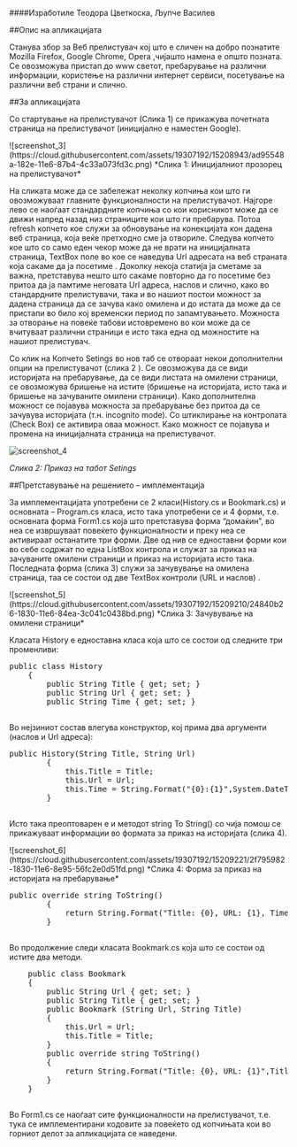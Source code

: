 ####Изработиле
Теодора Цветкоска, Љупче Василев


##Опис на апликацијата
<p>Станува збор за Веб прелистувач кој што е сличен на добро познатите Mozilla Firefox, Google Chrome, Opera ,чијашто намена е општо позната. Се овозможува пристап до www светот, пребарување на различни информации, користење на различни интернет сервиси, посетување на различни веб страни и слично. </p>
##За  апликацијата	
<p>Со стартување на прелистувачот  (Слика 1) се прикажува почетната страница на прелистувачот (иницијално е наместен  Google).  </p>
![screenshot_3](https://cloud.githubusercontent.com/assets/19307192/15208943/ad95548a-182e-11e6-87b4-4c33a073fd3c.png)
*Слика 1: Иницијалниот прозорец на прелистувачот*

<p> На сликата може да се забележат неколку копчиња кои што  ги овозможуваат главните функционалности на прелистувачот. Најгоре лево се наоѓаат стандардните копчиња со кои корисникот може да се движи напред назад низ  страниците кои што ги пребарува. Потоа  refresh копчето кое служи за обновување на конекцијата кон дадена веб страница, која веќе претходно сме ја отвориле. Следува копчето кое што со само еден чекор може да не врати  на иницијалната страница,  TextBox поле во кое се наведува Url адресата на веб страната која сакаме да ја посетиме . Доколку некоја статија ја сметаме за важна, претставува нешто што  сакаме повторно да го посетиме без притоа да ја памтиме неговата Url адреса, наслов и слично, како во стандардните прелистувачи, така и во нашиот постои можност за дадена страница да се зачува како омилена и до истата да може да се пристапи во било кој временски период по запамтувањето. Можноста за отворање на повеќе табови истовремено  во кои може да се вчитуваат различни страници е исто така една од можностите на нашиот  прелистувач. </p>
<p>Со клик на Копчето Setings во нов таб се отвораат некои дополнителни опции на прелистувачот (слика 2 ). Се овозможува да се  види историјата на пребарување, да се  види листата на омилени страници, се овозможува бришење на истите (бришење на историјата, исто така и бришење на зачуваните омилени страници). Како дополнителна можност се појавува можноста за пребарување без притоа да се зачувува историјата (т.н.  incognito mode). Со штиклирање на контролата (Check Box)  се активира оваа можност. Како можност се појавува и промена на иницијалната страница на прелистувачот.</p>
 
 ![screenshot_4](https://cloud.githubusercontent.com/assets/19307192/15209181/fc76736c-182f-11e6-93fc-8db329e42b5d.png)
 
*Слика 2: Приказ на табот Setings*



##Претставување на  решението – имплементација

<p>За имплементацијата употребени се 2 класи(History.cs  и Bookmark.cs) и основната – Program.cs  класа, исто така употребени се и 4 форми, т.е. основната форма Form1.cs   која што претставува форма “домаќин”,  во неа се извршуваат повеќето функционалности и преку неа се активираат останатите три форми. Две од нив се едноставни  форми  кои во себе содржат по една ListBox  контрола и служат за приказ  на зачуваните омилени страници и приказ на историјата исто така. Последната форма (слика 3) служи за зачувување на омилена страница, таа се состои од двe TextBox  контроли (URL  и наслов) .</p>
 ![screenshot_5](https://cloud.githubusercontent.com/assets/19307192/15209210/24840b26-1830-11e6-84ea-3c041c0438bd.png)
 *Слика 3: Зачувување на омилени страници*

<p> Класата History  е едноставна класа која што се состои од следните три променливи:</p>
<pre>
public class History
    {
        public String Title { get; set; }
        public String Url { get; set; }
        public String Time { get; set; }
        
</pre>
<p>Во нејзиниот состав влегува конструктор, кој прима два аргументи (наслов и Url адреса):</p>

<pre>
public History(String Title, String Url)
        {
            this.Title = Title;
            this.Url = Url;
            this.Time = String.Format("{0}:{1}",System.DateTime.Now.Hour.ToString(), System.DateTime.Now.Minute.ToString());
        }

</pre>


<p>Исто така преоптоварен е и методот string To String() со чија помош се прикажуваат информации во формата за приказ  на историјата (слика 4).</p>
 ![screenshot_6](https://cloud.githubusercontent.com/assets/19307192/15209221/2f795982-1830-11e6-8e95-56fc2e0d51fd.png)
*Слика 4: Форма за приказ на историјата на пребарување*

<pre>
public override string ToString()
        {
            return String.Format("Title: {0}, URL: {1}, Time: {2}", Title, Url, Time);
        }
 </pre>
<p>Во продолжение следи класата Bookmark.cs  која што се состои од истите два методи.<p>
<pre>
    public class Bookmark
    {
        public String Url { get; set; }
        public String Title { get; set; }
        public Bookmark (String Url, String Title)
        {
            this.Url = Url;
            this.Title = Title;
        }
        public override string ToString()
        {
            return String.Format("Title: {0}, URL: {1}",Title,Url);
        }
    }
 </pre>
<p>Во  Form1.cs се наоѓаат сите функционалности на прелистувачот, т.е. тука се имплементирани кодовите за повеќето од копчињата кои во горниот делот за апликацијата се наведени.   </p>

